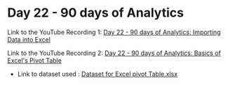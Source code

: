 
# Day 22 - 90 days of Analytics



Link to the YouTube Recording 1:
 [Day 22 - 90 days of Analytics: Importing Data into Excel](https://youtu.be/CUpEFBdVdz8)

Link to the YouTube Recording 2:
  [Day 22 - 90 days of Analytics: Basics of Excel's Pivot Table](https://youtu.be/CUpEFBdVdz8)
  - Link to dataset used : [Dataset for Excel pivot Table.xlsx](https://github.com/Bandolo/90DaysOfAnalytics/blob/master/2023/Resources/Day%2022/Dataset%20for%20Excel%20pivot%20Table.xlsx)
  

